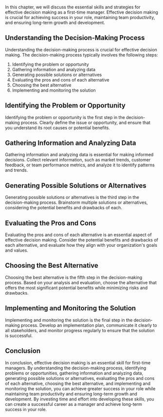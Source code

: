 
In this chapter, we will discuss the essential skills and strategies for effective decision making as a first-time manager. Effective decision making is crucial for achieving success in your role, maintaining team productivity, and ensuring long-term growth and development.

Understanding the Decision-Making Process
-----------------------------------------

Understanding the decision-making process is crucial for effective decision making. The decision-making process typically involves the following steps:

1. Identifying the problem or opportunity
2. Gathering information and analyzing data
3. Generating possible solutions or alternatives
4. Evaluating the pros and cons of each alternative
5. Choosing the best alternative
6. Implementing and monitoring the solution

Identifying the Problem or Opportunity
--------------------------------------

Identifying the problem or opportunity is the first step in the decision-making process. Clearly define the issue or opportunity, and ensure that you understand its root causes or potential benefits.

Gathering Information and Analyzing Data
----------------------------------------

Gathering information and analyzing data is essential for making informed decisions. Collect relevant information, such as market trends, customer feedback, or team performance metrics, and analyze it to identify patterns and trends.

Generating Possible Solutions or Alternatives
---------------------------------------------

Generating possible solutions or alternatives is the third step in the decision-making process. Brainstorm multiple solutions or alternatives, considering the potential benefits and drawbacks of each.

Evaluating the Pros and Cons
----------------------------

Evaluating the pros and cons of each alternative is an essential aspect of effective decision making. Consider the potential benefits and drawbacks of each alternative, and evaluate how they align with your organization's goals and values.

Choosing the Best Alternative
-----------------------------

Choosing the best alternative is the fifth step in the decision-making process. Based on your analysis and evaluation, choose the alternative that offers the most significant potential benefits while minimizing risks and drawbacks.

Implementing and Monitoring the Solution
----------------------------------------

Implementing and monitoring the solution is the final step in the decision-making process. Develop an implementation plan, communicate it clearly to all stakeholders, and monitor progress regularly to ensure that the solution is successful.

Conclusion
----------

In conclusion, effective decision making is an essential skill for first-time managers. By understanding the decision-making process, identifying problems or opportunities, gathering information and analyzing data, generating possible solutions or alternatives, evaluating the pros and cons of each alternative, choosing the best alternative, and implementing and monitoring the solution, you can achieve greater success in your role while maintaining team productivity and ensuring long-term growth and development. By investing time and effort into developing these skills, you can create a successful career as a manager and achieve long-term success in your role.
